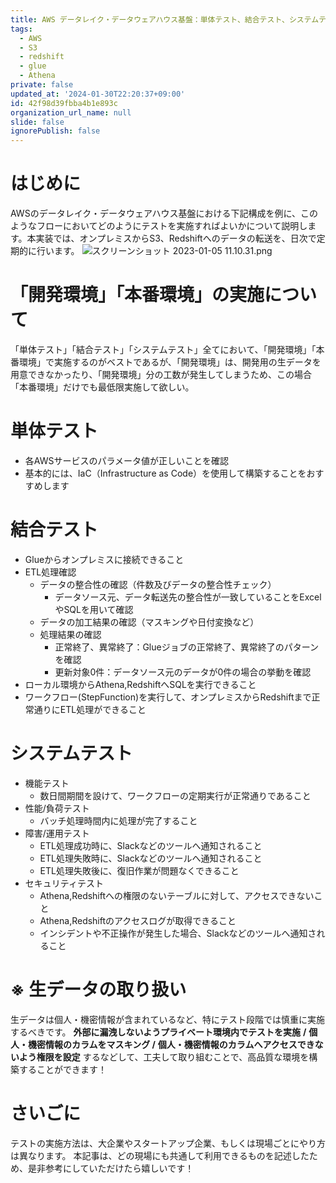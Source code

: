 ```yaml
---
title: AWS データレイク・データウェアハウス基盤：単体テスト、結合テスト、システムテストでやるべきこと
tags:
  - AWS
  - S3
  - redshift
  - glue
  - Athena
private: false
updated_at: '2024-01-30T22:20:37+09:00'
id: 42f98d39fbba4b1e893c
organization_url_name: null
slide: false
ignorePublish: false
---
```

# はじめに
AWSのデータレイク・データウェアハウス基盤における下記構成を例に、このようなフローにおいてどのようにテストを実施すればよいかについて説明します。本実装では、オンプレミスからS3、Redshiftへのデータの転送を、日次で定期的に行います。
![スクリーンショット 2023-01-05 11.10.31.png](https://qiita-image-store.s3.ap-northeast-1.amazonaws.com/0/263017/bcd2cea8-8124-8100-3e4d-fa9274aa5dae.png)

# 「開発環境」「本番環境」の実施について
「単体テスト」「結合テスト」「システムテスト」全てにおいて、「開発環境」「本番環境」で実施するのがベストであるが、「開発環境」は、開発用の生データを用意できなかったり、「開発環境」分の工数が発生してしまうため、この場合「本番環境」だけでも最低限実施して欲しい。

# 単体テスト
* 各AWSサービスのパラメータ値が正しいことを確認
* 基本的には、IaC（Infrastructure as Code）を使用して構築することをおすすめします

# 結合テスト
* Glueからオンプレミスに接続できること
* ETL処理確認
    * データの整合性の確認（件数及びデータの整合性チェック）
        * データソース元、データ転送先の整合性が一致していることをExcelやSQLを用いて確認
    * データの加工結果の確認（マスキングや日付変換など）
    * 処理結果の確認
        * 正常終了、異常終了：Glueジョブの正常終了、異常終了のパターンを確認
        * 更新対象0件：データソース元のデータが0件の場合の挙動を確認
* ローカル環境からAthena,RedshiftへSQLを実行できること
* ワークフロー(StepFunction)を実行して、オンプレミスからRedshiftまで正常通りにETL処理ができること

# システムテスト
* 機能テスト
    * 数日間期間を設けて、ワークフローの定期実行が正常通りであること
* 性能/負荷テスト
    * バッチ処理時間内に処理が完了すること
* 障害/運用テスト
    * ETL処理成功時に、Slackなどのツールへ通知されること
    * ETL処理失敗時に、Slackなどのツールへ通知されること
    * ETL処理失敗後に、復旧作業が問題なくできること
* セキュリティテスト
    * Athena,Redshiftへの権限のないテーブルに対して、アクセスできないこと
    * Athena,Redshiftのアクセスログが取得できること
    * インシデントや不正操作が発生した場合、Slackなどのツールへ通知されること

# ※ 生データの取り扱い
生データは個人・機密情報が含まれているなど、特にテスト段階では慎重に実施するべきです。
**外部に漏洩しないようプライベート環境内でテストを実施** **/**  **個人・機密情報のカラムをマスキング /** **個人・機密情報のカラムへアクセスできないよう権限を設定** するなどして、工夫して取り組むことで、高品質な環境を構築することができます！

# さいごに
テストの実施方法は、大企業やスタートアップ企業、もしくは現場ごとにやり方は異なります。
本記事は、どの現場にも共通して利用できるものを記述したため、是非参考にしていただけたら嬉しいです！
